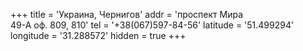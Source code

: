 +++
title = 'Украина, Чернигов'
addr = 'проспект Мира<br />49-А оф. 809, 810'
tel = '+38(067)597-84-56'
latitude = '51.499294'
longitude = '31.288572'
hidden = true
+++